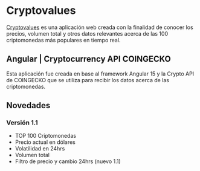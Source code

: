 # Cryptovalues
[Cryptovalues](https://josesepulvedapino.github.io/cryptovalues-angular/) es una aplicación web creada con la finalidad de conocer los precios, volumen total y otros datos relevantes acerca de las 100 criptomonedas más populares en tiempo real.

## Angular | Cryptocurrency API COINGECKO

Esta aplicación fue creada en base al framework Angular 15 y la Crypto API de COINGECKO que se utiliza para recibir los datos acerca de las criptomonedas.

## Novedades

### Versión 1.1

- TOP 100 Criptomonedas
- Precio actual en dólares
- Volatilidad en 24hrs
- Volumen total
- Filtro de precio y cambio 24hrs (nuevo 1.1)




